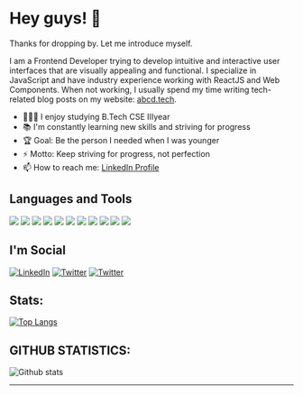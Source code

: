 # Hey guys! 👋

Thanks for dropping by. Let me introduce myself.

I am a Frontend Developer trying to develop intuitive and interactive user interfaces that are visually appealing and functional. I specialize in JavaScript and have industry experience working with ReactJS and Web Components.
When not working, I usually spend my time writing tech-related blog posts on my website: [abcd.tech]().

- 👨🏽‍🎓 I enjoy studying B.Tech CSE IIIyear
- 📚 I'm constantly learning new skills and striving for progress
- 🏆 Goal: Be the person I needed when I was younger
- ⚡ Motto: Keep striving for progress, not perfection
- 📫 How to reach me: [LinkedIn Profile](https://www.linkedin.com/in/fathimafarooq-f-770220229/)

## **Languages and Tools**  

<img src ="https://img.shields.io/badge/HTML5-E34F26?style=for-the-badge&logo=html5&logoColor=white"> <img src ="https://img.shields.io/badge/CSS3-1572B6?style=for-the-badge&logo=css3&logoColor=white"> <img src="https://img.shields.io/badge/JavaScript-F7DF1E?style=for-the-badge&logo=javascript&logoColor=black"> <img src ="https://img.shields.io/badge/React-20232A?style=for-the-badge&logo=react&logoColor=61DAFB"> <img src="https://img.shields.io/badge/Flutter-02569B?style=for-the-badge&logo=flutter&logoColor=white"> <img src="https://img.shields.io/badge/Dart-0175C2?style=for-the-badge&logo=dart&logoColor=white"> <img src="https://img.shields.io/badge/Node.js-43853D?style=for-the-badge&logo=node.js&logoColor=white"> <img src="https://img.shields.io/badge/Express.js-404D59?style=for-the-badge"> <img src="https://img.shields.io/badge/MongoDB-4EA94B?style=for-the-badge&logo=mongodb&logoColor=white"> <img src="https://img.shields.io/badge/Bootstrap-563D7C?style=for-the-badge&logo=bootstrap&logoColor=white"> <img src="https://img.shields.io/badge/Tailwind_CSS-38B2AC?style=for-the-badge&logo=tailwind-css&logoColor=white">

## **I'm Social** 

<a href="https://www.linkedin.com/in/fathimafarooqf/" target="_blank"><img src="https://img.shields.io/badge/LinkedIn-%230077B5.svg?&style=flat-square&logo=linkedin&logoColor=white" alt="LinkedIn"></a>
<a href="https://twitter.com/FFathimafarooq" target="_blank"><img src="https://img.shields.io/twitter/follow/FFathimafarooq?label=follow&style=social" alt="Twitter"></a>
<a href="https://twitter.com/FFathimafarooq" target="_blank"><img src="https://img.shields.io/leetcode/follow/FFathimafarooq?label=follow&style=social" alt="Twitter"></a>

## **Stats:**
 
<!--  TOP LANGUAGES STATISTICS -->
 [![Top Langs](https://github-readme-stats.vercel.app/api/top-langs/?username=FATHIMAFAROOQ&theme=dark&layout=compact&align=right&width=40%)](https://github.com/anuraghazra/github-readme-stats) 

 ## **GITHUB STATISTICS:**
 
 ![Github stats](https://github-readme-stats.vercel.app/api?username=FATHIMAFAROOQ)  
 
 ---
<!-- DUMP
- 🔭 I’m currently working on ...
 ## **CONTRIBUTION AND STREAK BLOCK:**
 
 [![GitHub Streak](https://github-readme-streak-stats.herokuapp.com/?user=FATHIMAFAROOQ&currStreakNum=2FD3EB&fire=pink&sideLabels=F00&theme=nightowl)](https://git.io/streak-stats)  

 PROFILES VIEWS
 
🌱 **Profile Views**&nbsp;&nbsp;&nbsp;&nbsp;&nbsp;&nbsp;&nbsp;
![visitors](https://profile-counter.glitch.me/FATHIMAFAROOQ/count.svg?align=center) 
-->

